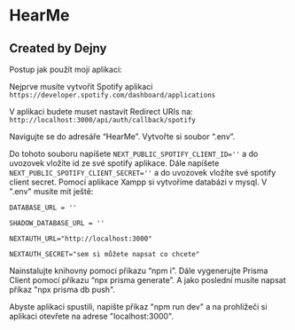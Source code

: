 # HearMe

## Created by Dejny

Postup jak použít moji aplikaci:

Nejprve musíte vytvořit Spotify aplikaci `https://developer.spotify.com/dashboard/applications`

V aplikaci budete muset nastavit Redirect URIs na: `http://localhost:3000/api/auth/callback/spotify`

Navigujte se do adresáře “HearMe”.
Vytvořte si soubor “.env”.

Do tohoto souboru napíšete `NEXT_PUBLIC_SPOTIFY_CLIENT_ID=''` a do uvozovek vložíte id ze své spotify aplikace. 
Dále napíšete `NEXT_PUBLIC_SPOTIFY_CLIENT_SECRET=''` a do uvozovek vložíte své spotify client secret.
Pomocí aplikace Xampp si vytvoříme databázi v mysql.
V ".env" musíte mít ještě:
```
DATABASE_URL = ''
```
```
SHADOW_DATABASE_URL = ''
```
```
NEXTAUTH_URL="http://localhost:3000"
```
```
NEXTAUTH_SECRET="sem si můžete napsat co chcete"
```
Nainstalujte knihovny pomocí příkazu “npm i”.
Dále vygenerujte Prisma Client pomocí příkazu “npx prisma generate”.
A jako poslední musíte napsat příkaz "npx prisma db push".

Abyste aplikaci spustili, napište příkaz "npm run dev" a na prohlížeči si aplikaci otevřete na adrese "localhost:3000".
